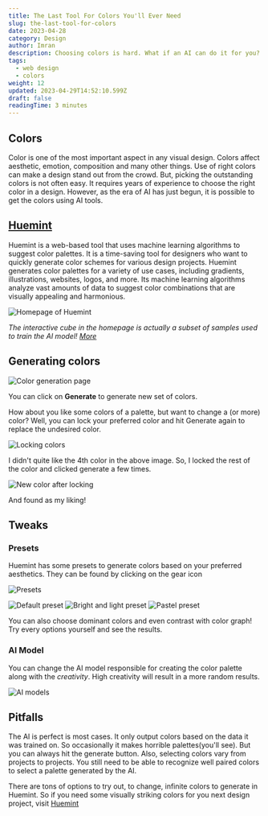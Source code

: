 ```yaml
---
title: The Last Tool For Colors You'll Ever Need
slug: the-last-tool-for-colors
date: 2023-04-28
category: Design
author: Imran
description: Choosing colors is hard. What if an AI can do it for you? Let's explore the possibilities.
tags:
  - web design
  - colors
weight: 12
updated: 2023-04-29T14:52:10.599Z
draft: false
readingTime: 3 minutes
---
```


## Colors

Color is one of the most important aspect in any visual design. Colors affect aesthetic, emotion, composition and many other things. Use of right colors can make a design stand out from the crowd. But, picking the outstanding colors is not often easy. It requires years of experience to choose the right color in a design. However, as the era of AI has just begun, it is possible to get the colors using AI tools.

## [Huemint](https://huemint.com)

Huemint is a web-based tool that uses machine learning algorithms to suggest color palettes. It is a time-saving tool for designers who want to quickly generate color schemes for various design projects. Huemint generates color palettes for a variety of use cases, including gradients, illustrations, websites, logos, and more. Its machine learning algorithms analyze vast amounts of data to suggest color combinations that are visually appealing and harmonious.

![Homepage of Huemint]({slug}/huemint_homepage.webp)

*The interactive cube in the homepage is actually a subset of samples used to train the AI model! [More](https://huemint.com/about/#:~:text=subset%20of%20the-,samples,-plotted%20in%20CIE)*

## Generating colors

![Color generation page](the-last-tool-for-colors/magazine_colors.webp)

You can click on **Generate** to generate new set of colors. 

How about you like some colors of a palette, but want to change a (or more) color? Well, you can lock your preferred color and hit Generate again to replace the undesired color.

![Locking colors](the-last-tool-for-colors/lock_colors.webp)

I didn't quite like the 4th color in the above image. So, I locked the rest of the color and clicked generate a few times.

![New color after locking](the-last-tool-for-colors/picked_color_after_lock.webp)

And found as my liking!

## Tweaks

### Presets

Huemint has some presets to generate colors based on your preferred aesthetics. They can be found by clicking on the gear icon

![Presets](the-last-tool-for-colors/preset_options.webp)

<div class="flex gap-4 flex-col lg:flex-row">

![Default preset](the-last-tool-for-colors/preset_default.webp)
![Bright and light preset](the-last-tool-for-colors/preset_bright.webp)
![Pastel preset](the-last-tool-for-colors/preset_pastel.webp)

</div>

You can also choose dominant colors and even contrast with color graph! Try every options yourself and see the results.

### AI Model

You can change the AI model responsible for creating the color palette along with the *creativity*. High creativity will result in a more random results.

![AI models](the-last-tool-for-colors/generation_option.webp)

## Pitfalls

The AI is perfect is most cases. It only output colors based on the data it was trained on. So occasionally it makes horrible palettes(you'll see). But you can always hit the generate button. Also, selecting colors vary from projects to projects. You still need to be able to recognize well paired colors to select a palette generated by the AI.

There are tons of options to try out, to change, infinite colors to generate in Huemint. So if you need some visually striking colors for you next design project, visit [Huemint](https://huemint.com)
